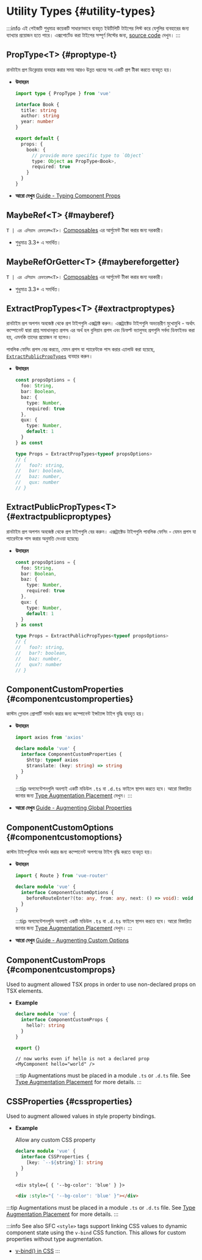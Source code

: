 # Utility Types {#utility-types}

:::info
এই পেইজটি শুধুমাত্র কয়েকটি সাধারণভাবে ব্যবহৃত ইউটিলিটি টাইপের লিস্ট করে যেগুলির ব্যবহারের জন্য ব্যাখ্যার প্রয়োজন হতে পারে। এক্সপোর্টেড করা টাইপের সম্পূর্ণ লিস্টের জন্য, [source code](https://github.com/vuejs/core/blob/main/packages/runtime-core/src/index.ts#L131) দেখুন।
:::

## PropType\<T> {#proptype-t}

রানটাইম প্রপ ডিক্লেয়ার ব্যবহার করার সময় আরও উন্নত ধরনের সহ একটি প্রপ টীকা করতে ব্যবহৃত হয়।

- **উদাহরন**

  ```ts
  import type { PropType } from 'vue'

  interface Book {
    title: string
    author: string
    year: number
  }

  export default {
    props: {
      book: {
        // provide more specific type to `Object`
        type: Object as PropType<Book>,
        required: true
      }
    }
  }
  ```

- **আরো দেখুন** [Guide - Typing Component Props](/guide/typescript/options-api#typing-component-props)

## MaybeRef\<T> {#mayberef}

`T | এর এলিয়াস রেফারেন্স<T>`। [Composables](/guide/reusability/composables.html) এর আর্গুমেন্ট টীকা করার জন্য দরকারী।

- শুধুমাত্র 3.3+ এ সমর্থিত।

## MaybeRefOrGetter\<T> {#maybereforgetter}

`T | এর এলিয়াস রেফারেন্স<T>`। [Composables](/guide/reusability/composables.html) এর আর্গুমেন্ট টীকা করার জন্য দরকারী।

- শুধুমাত্র 3.3+ এ সমর্থিত।

## ExtractPropTypes\<T> {#extractproptypes}

রানটাইম প্রপ অপশন অবজেক্ট থেকে প্রপ টাইপগুলি এক্সট্রাক্ট করুন। এক্সট্রাক্টেড টাইপগুলি অভ্যন্তরীণ মুখোমুখি - অর্থাৎ কম্পোনেন্ট দ্বারা প্রাপ্ত সমাধানকৃত প্রপস৷ এর অর্থ হল বুলিয়ান প্রপস এবং ডিফল্ট ভ্যালুসহ প্রপগুলি সর্বদা ডিফাইনড করা হয়, এমনকি তাদের প্রয়োজন না হলেও।

পাবলিক ফেসিং প্রপস বের করতে, যেমন প্রপস যা প্যারেন্টকে পাস করার এ্যালাউ করা হয়েছে, [`ExtractPublicPropTypes`](#extractpublicproptypes) ব্যবহার করুন।

- **উদাহরন**

  ```ts
  const propsOptions = {
    foo: String,
    bar: Boolean,
    baz: {
      type: Number,
      required: true
    },
    qux: {
      type: Number,
      default: 1
    }
  } as const

  type Props = ExtractPropTypes<typeof propsOptions>
  // {
  //   foo?: string,
  //   bar: boolean,
  //   baz: number,
  //   qux: number
  // }
  ```

## ExtractPublicPropTypes\<T> {#extractpublicproptypes}

রানটাইম প্রপ অপশন অবজেক্ট থেকে প্রপ টাইপগুলি বের করুন। এক্সট্রাক্টেড টাইপগুলি পাবলিক ফেসিং - যেমন প্রপস যা প্যারেন্টকে পাস করার অনুমতি দেওয়া হয়েছে৷

- **উদাহরন**

  ```ts
  const propsOptions = {
    foo: String,
    bar: Boolean,
    baz: {
      type: Number,
      required: true
    },
    qux: {
      type: Number,
      default: 1
    }
  } as const

  type Props = ExtractPublicPropTypes<typeof propsOptions>
  // {
  //   foo?: string,
  //   bar?: boolean,
  //   baz: number,
  //   qux?: number
  // }
  ```

## ComponentCustomProperties {#componentcustomproperties}

কাস্টম গ্লোবাল প্রোপার্টি সমর্থন করার জন্য কম্পোনেন্ট ইন্সট্যান্স টাইপ বৃদ্ধি ব্যবহৃত হয়।

- **উদাহরন**

  ```ts
  import axios from 'axios'

  declare module 'vue' {
    interface ComponentCustomProperties {
      $http: typeof axios
      $translate: (key: string) => string
    }
  }
  ```

  :::tip
  অগমেন্টেশনগুলি অবশ্যই একটি মডিউল `.ts` বা `.d.ts` ফাইলে স্থাপন করতে হবে। আরো বিস্তারিত জানার জন্য [Type Augmentation Placement](/guide/typescript/options-api#augmenting-global-properties) দেখুন।
  :::

- **আরো দেখুন** [Guide - Augmenting Global Properties](/guide/typescript/options-api#augmenting-global-properties)

## ComponentCustomOptions {#componentcustomoptions}

কাস্টম টাইপগুলিকে সমর্থন করার জন্য কম্পোনেন্ট অপশনের টাইপ বৃদ্ধি করতে ব্যবহৃত হয়।

- **উদাহরন**

  ```ts
  import { Route } from 'vue-router'

  declare module 'vue' {
    interface ComponentCustomOptions {
      beforeRouteEnter?(to: any, from: any, next: () => void): void
    }
  }
  ```

  :::tip
  অগমেন্টেশনগুলি অবশ্যই একটি মডিউল `.ts` বা `.d.ts` ফাইলে স্থাপন করতে হবে। আরো বিস্তারিত জানার জন্য [Type Augmentation Placement](/guide/typescript/options-api#augmenting-global-properties) দেখুন।
  :::

- **আরো দেখুন** [Guide - Augmenting Custom Options](/guide/typescript/options-api#augmenting-custom-options)

## ComponentCustomProps {#componentcustomprops}

Used to augment allowed TSX props in order to use non-declared props on TSX elements.

- **Example**

  ```ts
  declare module 'vue' {
    interface ComponentCustomProps {
      hello?: string
    }
  }

  export {}
  ```

  ```tsx
  // now works even if hello is not a declared prop
  <MyComponent hello="world" />
  ```

  :::tip
  Augmentations must be placed in a module `.ts` or `.d.ts` file. See [Type Augmentation Placement](/guide/typescript/options-api#augmenting-global-properties) for more details.
  :::

## CSSProperties {#cssproperties}

Used to augment allowed values in style property bindings.

- **Example**

  Allow any custom CSS property

  ```ts
  declare module 'vue' {
    interface CSSProperties {
      [key: `--${string}`]: string
    }
  }
  ```

  ```tsx
  <div style={ { '--bg-color': 'blue' } }>
  ```

  ```html
  <div :style="{ '--bg-color': 'blue' }"></div>
  ```

:::tip
Augmentations must be placed in a module `.ts` or `.d.ts` file. See [Type Augmentation Placement](/guide/typescript/options-api#augmenting-global-properties) for more details.
:::

:::info See also
SFC `<style>` tags support linking CSS values to dynamic component state using the `v-bind` CSS function. This allows for custom properties without type augmentation.

- [v-bind() in CSS](/api/sfc-css-features#v-bind-in-css)
  :::
